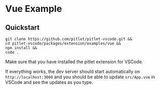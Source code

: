 # Vue Example

## Quickstart

```
git clone https://github.com/pitlet/pitlet-vscode.git &&
cd pitlet-vscode/packages/extension/examples/vue &&
npm install &&
code .
```

Make sure that you have installed the pitlet extension for VSCode.

If everything works, the dev server should start automatically on `http://localhost:3000` and you should be able to update `src/App.vue` in VSCode and see the updates as you type.


<!-- TODO make it easier to get started by not requiring knowledge of git clone, npm install etc.

it also works when requiring ../web_modules/vue.js, basically vanilla without npm
 -->